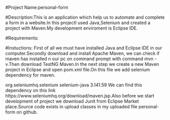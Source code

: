 #Project Name:personal-form

#Description:This is an application which help us to automate and complete a form in a website.In this projectI used Java,Selenium and
created a project with Maven.My development enviroment is Eclipse IDE.

#Requirements:


#Instuctions:
First of all we must have installed Java and Eclipse IDE in our computer.Secondly download and install Apache Maven,
we can check if maven has installed n our pc on command prompt with command mvn -v.Then  download TestNG Maven.In the next
step we create a new Maven project in Eclipse and open pom.xml file.On this file we add selenium dependency for maven.

<dependency>
			<groupId>org.seleniumhq.selenium</groupId>
			<artifactId>selenium-java</artifactId>
			<version>3.141.59</version>
		</dependency>
 We can find this dependency on this link  https://www.seleniumhq.org/download/maven.jsp.Also before we start development 
 of project we download Junit from Eclipse Market place.Source code exists in upload classes in my uploaded file 
 personal-form on github.
 
    
